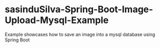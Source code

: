 # sasinduSilva-Spring-Boot-Image-Upload-Mysql-Example
Example showcases how to save an image into a mysql database using Spring Boot
